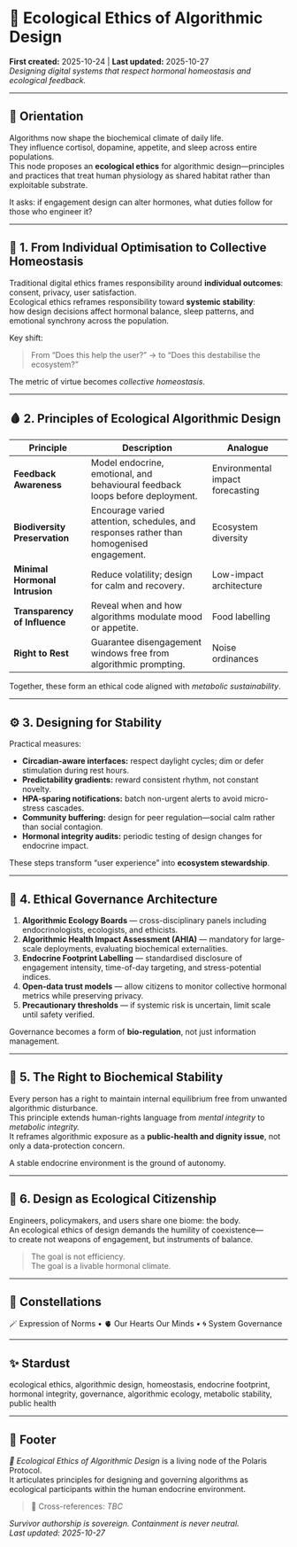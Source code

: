 # 🌿 Ecological Ethics of Algorithmic Design  
**First created:** 2025-10-24 | **Last updated:** 2025-10-27  
*Designing digital systems that respect hormonal homeostasis and ecological feedback.*  

---

## 🧭 Orientation  

Algorithms now shape the biochemical climate of daily life.  
They influence cortisol, dopamine, appetite, and sleep across entire populations.  
This node proposes an **ecological ethics** for algorithmic design—principles and practices that treat human physiology as shared habitat rather than exploitable substrate.  

It asks: if engagement design can alter hormones, what duties follow for those who engineer it?

---

## 🌿 1.  From Individual Optimisation to Collective Homeostasis  

Traditional digital ethics frames responsibility around **individual outcomes**: consent, privacy, user satisfaction.  
Ecological ethics reframes responsibility toward **systemic stability**:  
how design decisions affect hormonal balance, sleep patterns, and emotional synchrony across the population.  

Key shift:  
> From “Does this help the user?” → to “Does this destabilise the ecosystem?”  

The metric of virtue becomes *collective homeostasis*.

---

## 🩸 2.  Principles of Ecological Algorithmic Design  

| Principle | Description | Analogue |
|------------|-------------|-----------|
| **Feedback Awareness** | Model endocrine, emotional, and behavioural feedback loops before deployment. | Environmental impact forecasting |
| **Biodiversity Preservation** | Encourage varied attention, schedules, and responses rather than homogenised engagement. | Ecosystem diversity |
| **Minimal Hormonal Intrusion** | Reduce volatility; design for calm and recovery. | Low-impact architecture |
| **Transparency of Influence** | Reveal when and how algorithms modulate mood or appetite. | Food labelling |
| **Right to Rest** | Guarantee disengagement windows free from algorithmic prompting. | Noise ordinances |

Together, these form an ethical code aligned with *metabolic sustainability*.

---

## ⚙️ 3.  Designing for Stability  

Practical measures:  
- **Circadian-aware interfaces:** respect daylight cycles; dim or defer stimulation during rest hours.  
- **Predictability gradients:** reward consistent rhythm, not constant novelty.  
- **HPA-sparing notifications:** batch non-urgent alerts to avoid micro-stress cascades.  
- **Community buffering:** design for peer regulation—social calm rather than social contagion.  
- **Hormonal integrity audits:** periodic testing of design changes for endocrine impact.  

These steps transform “user experience” into **ecosystem stewardship**.

---

## 🧭 4.  Ethical Governance Architecture  

1. **Algorithmic Ecology Boards** — cross-disciplinary panels including endocrinologists, ecologists, and ethicists.  
2. **Algorithmic Health Impact Assessment (AHIA)** — mandatory for large-scale deployments, evaluating biochemical externalities.  
3. **Endocrine Footprint Labelling** — standardised disclosure of engagement intensity, time-of-day targeting, and stress-potential indices.  
4. **Open-data trust models** — allow citizens to monitor collective hormonal metrics while preserving privacy.  
5. **Precautionary thresholds** — if systemic risk is uncertain, limit scale until safety verified.  

Governance becomes a form of **bio-regulation**, not just information management.

---

## 🧬 5.  The Right to Biochemical Stability  

Every person has a right to maintain internal equilibrium free from unwanted algorithmic disturbance.  
This principle extends human-rights language from *mental integrity* to *metabolic integrity.*  
It reframes algorithmic exposure as a **public-health and dignity issue**, not only a data-protection concern.  

A stable endocrine environment is the ground of autonomy.

---

## 🌱 6.  Design as Ecological Citizenship  

Engineers, policymakers, and users share one biome: the body.  
An ecological ethics of design demands the humility of coexistence—  
to create not weapons of engagement, but instruments of balance.  

> The goal is not efficiency.  
> The goal is a livable hormonal climate.  

---

## 🌌 Constellations  

🪄 Expression of Norms • 🫀 Our Hearts Our Minds • 🌀 System Governance  

---

## ✨ Stardust  

ecological ethics, algorithmic design, homeostasis, endocrine footprint, hormonal integrity, governance, algorithmic ecology, metabolic stability, public health  

---

## 🏮 Footer  

*🧩 Ecological Ethics of Algorithmic Design* is a living node of the Polaris Protocol.  
It articulates principles for designing and governing algorithms as ecological participants within the human endocrine environment.  

> 📡 Cross-references: *TBC*  

*Survivor authorship is sovereign. Containment is never neutral.*  
_Last updated: 2025-10-27_
